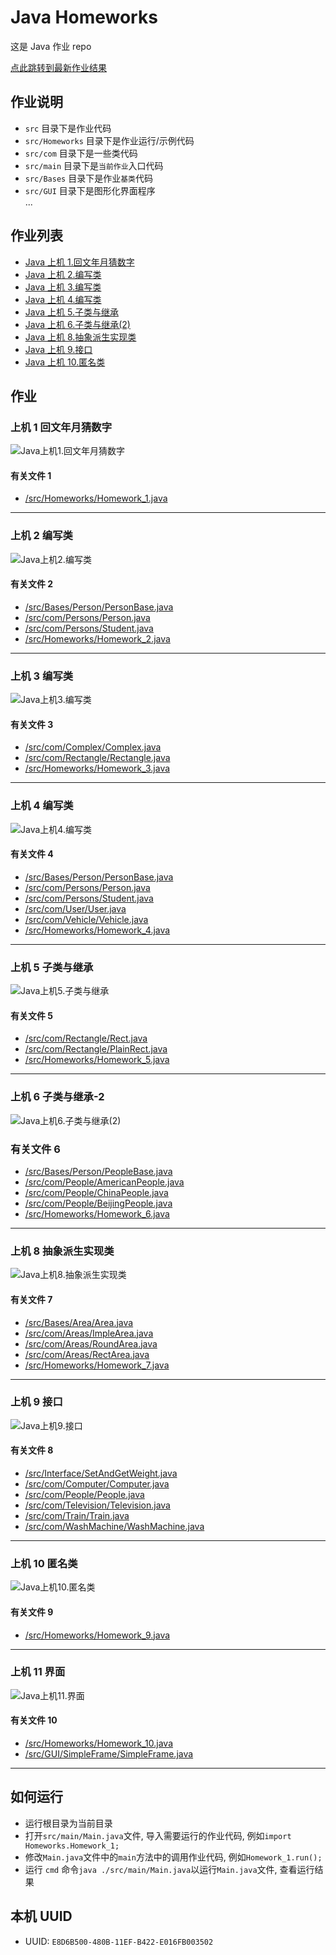# Java Homeworks

这是 Java 作业 repo

[点此跳转到最新作业结果](#上机-11-界面)

## 作业说明

- `src` 目录下是作业代码
- `src/Homeworks` 目录下是作业运行/示例代码
- `src/com` 目录下是一些类代码
- `src/main` 目录下是`当前作业`入口代码
- `src/Bases` 目录下是作业`基类`代码
- `src/GUI` 目录下是图形化界面程序  
  ...

## 作业列表

- [Java 上机 1.回文年月猜数字](/src/Homeworks/Homework_1.java)
- [Java 上机 2.编写类](/src/Homeworks/Homework_2.java)
- [Java 上机 3.编写类](/src/Homeworks/Homework_3.java)
- [Java 上机 4.编写类](/src/Homeworks/Homework_4.java)
- [Java 上机 5.子类与继承](/src/Homeworks/Homework_5.java)
- [Java 上机 6.子类与继承(2)](/src/Homeworks/Homework_6.java)
- [Java 上机 8.抽象派生实现类](/src/Homeworks/Homework_7.java)
- [Java 上机 9.接口](/src/Homeworks/Homework_8.java)
- [Java 上机 10.匿名类](/src/Homeworks/Homework_9.java)

## 作业

### 上机 1 回文年月猜数字

![Java上机1.回文年月猜数字](/resources/Homework_1_Result.png)

#### 有关文件 1

- [/src/Homeworks/Homework_1.java](/src/Homeworks/Homework_1.java)

---

### 上机 2 编写类

![Java上机2.编写类](/resources/Homework_2_Result.png)

#### 有关文件 2

- [/src/Bases/Person/PersonBase.java](/src/Bases/Person/PersonBase.java)
- [/src/com/Persons/Person.java](/src/com/Persons/Person.java)
- [/src/com/Persons/Student.java](/src/com/Persons/Student.java)
- [/src/Homeworks/Homework_2.java](/src/Homeworks/Homework_2.java)

---

### 上机 3 编写类

![Java上机3.编写类](/resources/Homework_3_Result.png)

#### 有关文件 3

- [/src/com/Complex/Complex.java](/src/com/Complex/Complex.java)
- [/src/com/Rectangle/Rectangle.java](/src/com/Rectangle/Rectangle.java)
- [/src/Homeworks/Homework_3.java](/src/Homeworks/Homework_3.java)

---

### 上机 4 编写类

![Java上机4.编写类](/resources/Homework_4_Result.png)

#### 有关文件 4

- [/src/Bases/Person/PersonBase.java](/src/Bases/Person/PersonBase.java)
- [/src/com/Persons/Person.java](/src/com/Persons/Person.java)
- [/src/com/Persons/Student.java](/src/com/Persons/Student.java)
- [/src/com/User/User.java](/src/com/User/User.java)
- [/src/com/Vehicle/Vehicle.java](/src/com/Vehicle/Vehicle.java)
- [/src/Homeworks/Homework_4.java](/src/Homeworks/Homework_4.java)

---

### 上机 5 子类与继承

![Java上机5.子类与继承](/resources/Homework_5_Result.png)

#### 有关文件 5

- [/src/com/Rectangle/Rect.java](/src/com/Rectangle/Rect.java)
- [/src/com/Rectangle/PlainRect.java](/src/com/Rectangle/PlainRect.java)
- [/src/Homeworks/Homework_5.java](/src/Homeworks/Homework_5.java)

---

### 上机 6 子类与继承-2

![Java上机6.子类与继承(2)](/resources/Homework_6_Result.png)

### 有关文件 6

- [/src/Bases/Person/PeopleBase.java](/src/Bases/Person/PeopleBase.java)
- [/src/com/People/AmericanPeople.java](/src/com/People/AmericanPeople.java)
- [/src/com/People/ChinaPeople.java](/src/com/People/ChinaPeople.java)
- [/src/com/People/BeijingPeople.java](/src/com/People/BeijingPeople.java)
- [/src/Homeworks/Homework_6.java](/src/Homeworks/Homework_6.java)

---

### 上机 8 抽象派生实现类

![Java上机8.抽象派生实现类](/resources/Homework_7_Result.png)

#### 有关文件 7

- [/src/Bases/Area/Area.java](/src/Bases/Area/Area.java)
- [/src/com/Areas/ImpleArea.java](/src/com/Areas/ImpleArea.java)
- [/src/com/Areas/RoundArea.java](/src/com/Areas/RoundArea.java)
- [/src/com/Areas/RectArea.java](/src/com/Areas/RectArea.java)
- [/src/Homeworks/Homework_7.java](/src/Homeworks/Homework_7.java)

---

### 上机 9 接口

![Java上机9.接口](/resources/Homework_8_Result.png)

#### 有关文件 8

- [/src/Interface/SetAndGetWeight.java](/src/Interface/SetAndGetWeight.java)
- [/src/com/Computer/Computer.java](/src/com/Computer/Computer.java)
- [/src/com/People/People.java](/src/com/People/People.java)
- [/src/com/Television/Television.java](/src/com/Television/Television.java)
- [/src/com/Train/Train.java](/src/com/Train/Train.java)
- [/src/com/WashMachine/WashMachine.java](/src/com/WashMachine/WashMachine.java)

---

### 上机 10 匿名类

![Java上机10.匿名类](/resources/Homework_9_Result.png)

#### 有关文件 9

- [/src/Homeworks/Homework_9.java](/src/Homeworks/Homework_9.java)

---

### 上机 11 界面

![Java上机11.界面](/resources/Homework_10_Result.png)

#### 有关文件 10

- [/src/Homeworks/Homework_10.java](/src/Homeworks/Homework_10.java)
- [/src/GUI/SimpleFrame/SimpleFrame.java](/src/GUI/SimpleFrame/SimpleFrame.java)

---

## 如何运行

- 运行根目录为当前目录
- 打开`src/main/Main.java`文件, 导入需要运行的作业代码, 例如`import Homeworks.Homework_1;`
- 修改`Main.java`文件中的`main`方法中的调用作业代码, 例如`Homework_1.run();`
- 运行 `cmd` 命令`java ./src/main/Main.java`以运行`Main.java`文件, 查看运行结果

## 本机 UUID

- UUID: `E8D6B500-480B-11EF-B422-E016FB003502`

